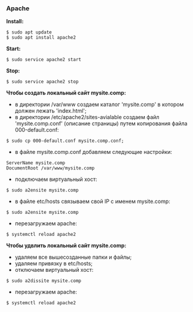 ### Apache

**Install:**
```
$ sudo apt update
$ sudo apt install apache2
```

**Start:**
```
$ sudo service apache2 start
```

**Stop:**
```
$ sudo service apache2 stop
```

**Чтобы создать локальный сайт mysite.comp:**
-   в директории /var/www создаем каталог 'mysite.comp' в котором должен лежать 'index.html';
-   в директории /etc/apache2/sites-avialable создаем файл 'mysite.comp.conf' (описание страницы) путем копирования файла 000-default.conf:
```
$ sudo cp 000-default.conf mysite.comp.conf;
```
- в файле mysite.comp.conf добавляем следующие настройки:
```
ServerName mysite.comp
DocumentRoot /var/www/mysite.comp
```
- подключаем виртуальный хост:
```
$ sudo a2ensite mysite.comp
```
- в файле etc/hosts связываем свой IP c именем mysite.comp:
```
$ sudo a2ensite mysite.comp
```
- перезагружаем apache:
```
$ systemctl reload apache2 
```


**Чтобы удвлить локальный сайт mysite.comp:**
- удаляем все вышесозданные папки и файлы;
- удаляем привязку в etc/hosts;
- отключаем виртуальный хост:
```
$ sudo a2dissite mysite.comp
```
- перезагружаем apache:
```
$ systemctl reload apache2 
```


